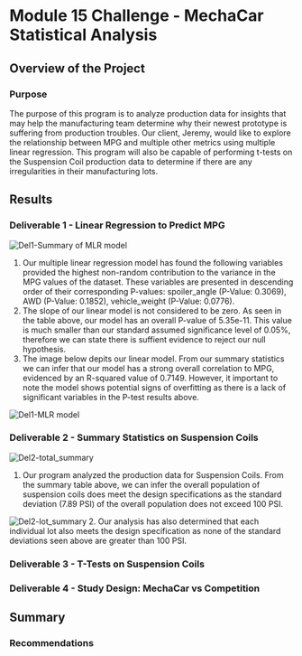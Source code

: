 # Module 15 Challenge - MechaCar Statistical Analysis

## Overview of the Project

### Purpose
The purpose of this program is to analyze production data for insights that may help the manufacturing team determine why their newest prototype is suffering from production troubles. Our client, Jeremy, would like to explore the relationship between MPG and multiple other metrics using multiple linear regression. This program will also be capable of performing t-tests on the Suspension Coil production data to determine if there are any irregularities in their manufacturing lots.

## Results

### Deliverable 1 - Linear Regression to Predict MPG
![Del1-Summary of MLR model](https://user-images.githubusercontent.com/103288980/184050632-e4ec2b55-9f04-4e6f-a85d-fc62632d0e6f.PNG)
1. Our multiple linear regression model has found the following variables provided the highest non-random contribution to the variance in the MPG values of the dataset. These variables are presented in descending order of their corresponding P-values: spoiler_angle (P-Value: 0.3069), AWD (P-Value: 0.1852), vehicle_weight (P-Value: 0.0776).
2. The slope of our linear model is not considered to be zero. As seen in the table above, our model has an overall P-value of 5.35e-11. This value is much smaller than our standard assumed significance level of 0.05%, therefore we can state there is suffient evidence to reject our null hypothesis.
3. The image below depits our linear model. From our summary statistics we can infer that our model has a strong overall correlation to MPG, evidenced by an R-squared value of 0.7149. However, it important to note the model shows potential signs of overfitting as there is a lack of significant variables in the P-test results above.

![Del1-MLR model](https://user-images.githubusercontent.com/103288980/184051706-893025d4-b5ff-4147-bd56-ba92ccf766f6.PNG)

### Deliverable 2 - Summary Statistics on Suspension Coils
![Del2-total_summary](https://user-images.githubusercontent.com/103288980/184052666-b404c77a-14e8-4fbf-a833-6383114d04bc.PNG)
1. Our program analyzed the production data for Suspension Coils. From the summary table above, we can infer the overall population of suspension coils does meet the design specifications as the standard deviation (7.89 PSI) of the overall population does not exceed 100 PSI.

![Del2-lot_summary](https://user-images.githubusercontent.com/103288980/184052695-3180167e-63ad-4d61-af55-cff4bbf0a26f.PNG)
2. Our analysis has also determined that each individual lot also meets the design specification as none of the standard deviations seen above are greater than 100 PSI.

### Deliverable 3 - T-Tests on Suspension Coils

### Deliverable 4 - Study Design: MechaCar vs Competition

## Summary

### Recommendations
